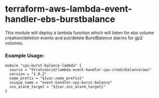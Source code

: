 # terraform-aws-lambda-event-handler-ebs-burstbalance
This module will deploy a lambda function which will listen for ebs volume creation/deletion events and put/delete BurstBalance alarms for gp2 volumes.

### Example Usage:
```
module "cpu-burst-balance-lambda" {
  source = "StratusGrid/lambda-event-handler-cpu-creditbalance/aws"
  version = "1.0.2"
  name_prefix = "${var.name_prefix}"
  unique_name = "event-handler-cpu-burst-balance"
  sns_alarm_target = "${var.sns_alarm_target}"
}
```
